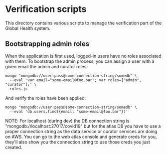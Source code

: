 # Verification scripts

This directory contains various scripts to manage the verification part of the Global Health system.

## Bootstrapping admin roles

When the application is first used, logged-in users have no roles associated with them.
To bootstrap the admin process, you can assign a user with a given email the admin and curator roles:

```shell
mongo "mongodb://user:pass@some-connection-string/somedb" \
  --eval 'var email="some-email@foo.bar"; var roles=["admin", "curator"];' \
  roles.js
```

And verify the roles have been applied:

```shell
mongo "mongodb://user:pass@some-connection-string/somedb" \
  --eval 'db.users.find({email: "some-email@foo.bar"})'
```

NOTE: For localhost (during dev) the DB connection string is "mongodb://localhost:27017/covid19" but for the atlas DB you have to use a proper connection string as the data service or curator services are doing on AWS.
You can go to the web atlas console and generate creds for you, they'll also show you the connection string to use those creds you just created.